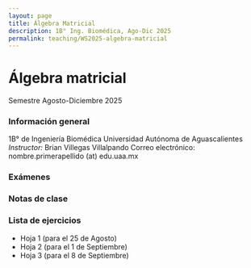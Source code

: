 ```yaml
---
layout: page
title: Álgebra Matricial
description: 1B° Ing. Biomédica, Ago-Dic 2025
permalink: teaching/WS2025-algebra-matricial
---
```


# Álgebra matricial
Semestre Agosto-Diciembre 2025

### Información general
1B° de Ingeniería Biomédica
Universidad Autónoma de Aguascalientes
*Instructor:* Brian Villegas Villalpando
Correo electrónico: nombre.primerapellido (at) edu.uaa.mx


### Exámenes

### Notas de clase

### Lista de ejercicios
- Hoja 1 (para el 25 de Agosto)
- Hoja 2 (para el 1 de Septiembre)
- Hoja 3 (para el 8 de Septiembre)

